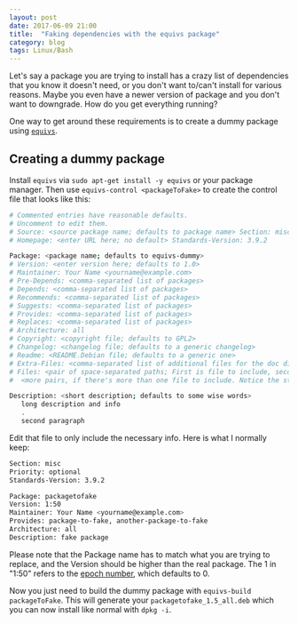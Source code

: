 ```yaml
---
layout: post
date: 2017-06-09 21:00
title:  "Faking dependencies with the equivs package"
category: blog
tags: Linux/Bash
---
```

Let's say a package you are trying to install has a crazy list of dependencies that you know it doesn't need, or you don't want to/can't install for various reasons. Maybe you even have a newer version of package and you don't want to downgrade. How do you get everything running?

One way to get around these requirements is to create a dummy package using [`equivs`](https://packages.ubuntu.com/trusty/equivs).

Creating a dummy package
---------------------------------------

Install `equivs` via `sudo apt-get install -y equivs` or your package manager. Then use `equivs-control <packageToFake>` to create the control file that looks like this:

```bash
# Commented entries have reasonable defaults.
# Uncomment to edit them.
# Source: <source package name; defaults to package name> Section: misc Priority: optional
# Homepage: <enter URL here; no default> Standards-Version: 3.9.2

Package: <package name; defaults to equivs-dummy>
# Version: <enter version here; defaults to 1.0>
# Maintainer: Your Name <yourname@example.com>
# Pre-Depends: <comma-separated list of packages>
# Depends: <comma-separated list of packages>
# Recommends: <comma-separated list of packages>
# Suggests: <comma-separated list of packages>
# Provides: <comma-separated list of packages>
# Replaces: <comma-separated list of packages>
# Architecture: all
# Copyright: <copyright file; defaults to GPL2>
# Changelog: <changelog file; defaults to a generic changelog>
# Readme: <README.Debian file; defaults to a generic one>
# Extra-Files: <comma-separated list of additional files for the doc directory>
# Files: <pair of space-separated paths; First is file to include, second is destination>
#  <more pairs, if there's more than one file to include. Notice the starting space>

Description: <short description; defaults to some wise words>
   long description and info
   .
   second paragraph
```

Edit that file to only include the necessary info. Here is what I normally keep:

```bash
Section: misc
Priority: optional
Standards-Version: 3.9.2

Package: packagetofake
Version: 1:50
Maintainer: Your Name <yourname@example.com>
Provides: package-to-fake, another-package-to-fake
Architecture: all
Description: fake package
```

Please note that the Package name has to match what you are trying to replace, and the Version should be higher than the real package. The 1 in "1:50" refers to the [epoch number](http://www.fifi.org/doc/debian-policy/policy.html/ch-versions.html), which defaults to 0.

Now you just need to build the dummy package with `equivs-build packageToFake`. This will generate your `packagetofake_1.5_all.deb` which you can now install like normal with `dpkg -i`.